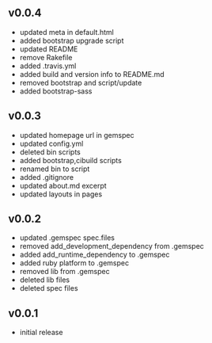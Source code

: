 ## v0.0.4

* updated meta in default.html
* added bootstrap upgrade script
* updated README
* remove Rakefile
* added .travis.yml
* added build and version info to README.md
* removed bootstrap and script/update
* added bootstrap-sass

## v0.0.3

* updated homepage url in gemspec
* updated config.yml
* deleted bin scripts
* added bootstrap,cibuild scripts
* renamed bin to script
* added .gitignore
* updated about.md excerpt
* updated layouts in pages

## v0.0.2

* updated .gemspec spec.files
* removed add_development_dependency from .gemspec
* added add_runtime_dependency to .gemspec
* added ruby platform to .gemspec
* removed lib from .gemspec
* deleted lib files
* deleted spec files

## v0.0.1

* initial release
